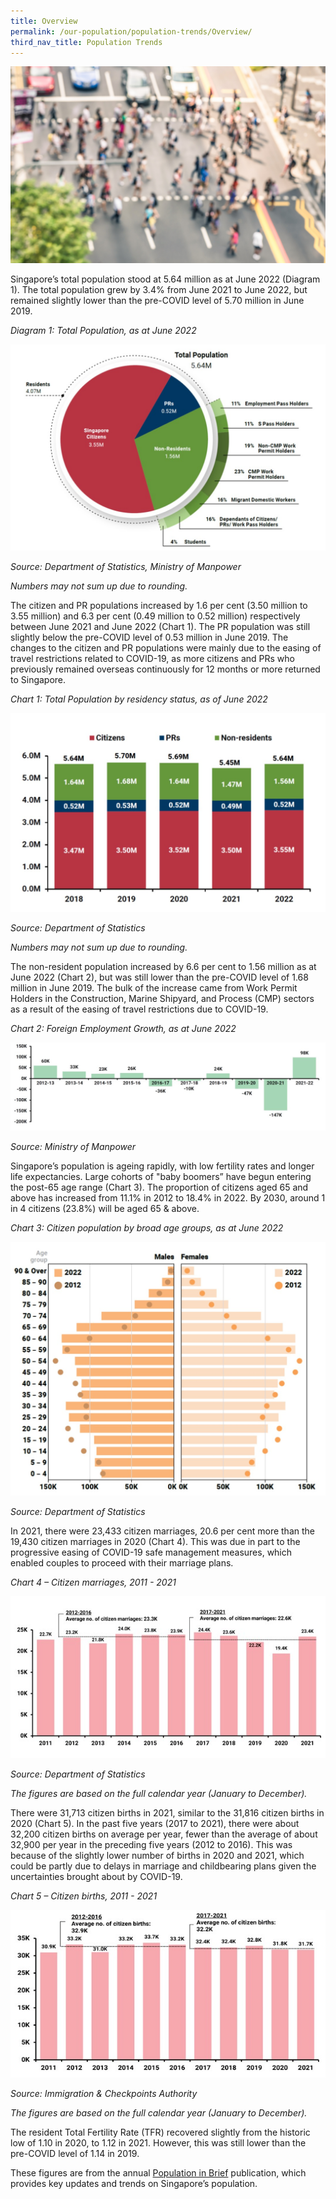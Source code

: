 ```yaml
---
title: Overview
permalink: /our-population/population-trends/Overview/
third_nav_title: Population Trends
---
```

![Pedestrians aerial view](/images/stock-image-6.jpg)

Singapore’s total population stood at 5.64 million as at June 2022 (Diagram 1). The total population grew by 3.4% from June 2021 to June 2022, but remained slightly lower than the pre-COVID level of 5.70 million in June 2019.

*Diagram 1: Total Population, as at June 2022*

![Diagram 1](/images/population-trends/Total-Population-June-2022.jpg)

*Source: Department of Statistics, Ministry of Manpower*

*Numbers may not sum up due to rounding.*

The citizen and PR populations increased by 1.6 per cent (3.50 million to 3.55 million) and 6.3 per cent (0.49 million to 0.52 million) respectively between June 2021 and June 2022 (Chart 1). The PR population was still slightly below the pre-COVID level of 0.53 million in June 2019. The changes to the citizen and PR populations were mainly due to the easing of travel restrictions related to COVID-19, as more citizens and PRs who previously remained overseas continuously for 12 months or more returned to Singapore. 

*Chart 1: Total Population by residency status, as of June 2022*

![Chart 1](/images/population-trends/Total-Pop-Residency-Status-June-2022.jpg)

*Source: Department of Statistics*

*Numbers may not sum up due to rounding.*

The non-resident population increased by 6.6 per cent to 1.56 million as at June 2022 (Chart 2), but was still lower than the pre-COVID level of 1.68 million in June 2019. The bulk of the increase came from Work Permit Holders in the Construction, Marine Shipyard, and Process (CMP) sectors as a result of the easing of travel restrictions due to COVID-19. 

*Chart 2: Foreign Employment Growth, as at June 2022*

![Chart 2](/images/population-trends/Chart-2-Foreign-Umployment-Growth-June-2022.jpg)

*Source: Ministry of Manpower*

Singapore’s population is ageing rapidly, with low fertility rates and longer life expectancies. Large cohorts of "baby boomers” have begun entering the post-65 age range (Chart 3). The proportion of citizens aged 65 and above has increased from 11.1% in 2012 to 18.4% in 2022. By 2030, around 1 in 4 citizens (23.8%) will be aged 65 & above. 


*Chart 3: Citizen population by broad age groups, as at June 2022*

![Chart 3](/images/population-trends/Chart-3-Citizen-Pop-Age-Groups-June-2022.jpg)

*Source: Department of Statistics*


In 2021, there were 23,433 citizen marriages, 20.6 per cent more than the 19,430 citizen marriages in 2020 (Chart 4). This was due in part to the progressive easing of COVID-19 safe management measures, which enabled couples to proceed with their marriage plans.  

*Chart 4 – Citizen marriages, 2011 - 2021*

![Chart 4](/images/population-trends/Chart-4-Citizen-Marriages-2011-2021.jpg)

*Source: Department of Statistics*

*The figures are based on the full calendar year (January to December).*

There were 31,713 citizen births in 2021, similar to the 31,816 citizen births in 2020 (Chart 5). In the past five years (2017 to 2021), there were about 32,200 citizen births on average per year, fewer than the average of about 32,900 per year in the preceding five years (2012 to 2016). This was because of the slightly lower number of births in 2020 and 2021, which could be partly due to delays in marriage and childbearing plans given the uncertainties brought about by COVID-19. 

*Chart 5 – Citizen births, 2011 - 2021*

![Chart 5](/images/population-trends/Chart-5-Citizen-Births-2011-2021.jpg)

*Source: Immigration & Checkpoints Authority*

*The figures are based on the full calendar year (January to December).*

The resident Total Fertility Rate (TFR) recovered slightly from the historic low of 1.10 in 2020, to 1.12 in 2021. However, this was still lower than the pre-COVID level of 1.14 in 2019. 

These figures are from the annual [Population in Brief](/media-centre/publications/population-in-brief) publication, which provides key updates and trends on Singapore’s population.